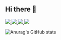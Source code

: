 ## Hi there 👋

<!--
**CHOI-AHRIN/CHOI-AHRIN** is a ✨ _special_ ✨ repository because its `README.md` (this file) appears on your GitHub profile.

Here are some ideas to get you started:

- 🔭 I’m currently working on ...
- 🌱 I’m currently learning ...
- 👯 I’m looking to collaborate on ...
- 🤔 I’m looking for help with ...
- 💬 Ask me about ...
- 📫 How to reach me: ...
- 😄 Pronouns: ...
- ⚡ Fun fact: ...
-->


<!-- 리눅스 -->
<a href="/" target="_blank">
  <img src="https://img.shields.io/badge/Linux-000000?style=plastic&logo=Linux&logoColor=FCC624" />
</a>

<!-- 자바스크립트 -->
<a href="/" target="_blank">
  <img src="https://img.shields.io/badge/JavaScript-000000?style=plastic&logo=JavaScript&logoColor=F7DF1E" />
</a>

<!-- 스프링 -->
<a href="/" target="_blank">
  <img src="https://img.shields.io/badge/spring-000000?style=plastic&logo=spring&logoColor=6DB33F" />
</a>

<!-- 스프링부트 -->
<a href="/" target="_blank">
  <img src="https://img.shields.io/badge/springboot-000000?style=plastic&logo=springboot&logoColor=6DB33F" />
</a>

![Anurag's GitHub stats](https://github-readme-stats.vercel.app/api?username=CHOI-AHRIN&show_icons=true&theme=radical)
